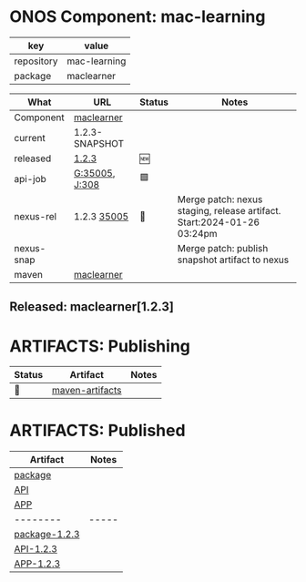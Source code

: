 ONOS Component: mac-learning
============================

| key        | value |
| ---------- | ----- |
| repository | mac-learning              |
| package    | maclearner | mac-learning |
    
| What | URL | Status | Notes |
| ---- | --- | ------ | ----- |
| Component  | [maclearner](https://gerrit.opencord.org/plugins/gitiles/maclearner) | | |
| current    | 1.2.3-SNAPSHOT | | |    
| released   | [1.2.3](https://mvnrepository.com/artifact/org.opencord/maclearner) | :new: | |
| api-job    | [G:35005](https://gerrit.opencord.org/c/mac-learning/+/35005), [J:308](https://jenkins.opencord.org/job/onos-app-release/308/console) | :green_square: | |
| nexus-rel  | 1.2.3 [35005](https://gerrit.opencord.org/c/mac-learning/+/35005) | :hammer: | Merge patch: nexus staging, release artifact. Start:2024-01-26 03:24pm |
| nexus-snap | | | Merge patch: publish snapshot artifact to nexus |
| maven | [maclearner](https://mvnrepository.com/artifact/org.opencord/maclearner) | | | Release staged on nexus, publishing to mvc |

## Released: maclearner[1.2.3]


ARTIFACTS: Publishing
=====================

| Status   | Artifact         | Notes |
| ------   | ---------------- | ----- |
| :hammer: | [maven-artifacts](maven-artifacts.md) | |

ARTIFACTS: Published
====================
    
| Artifact | Notes |
| -------- | ----- |
| [package](https://mvnrepository.com/artifact/org.opencord/maclearner) | |
| [API](https://mvnrepository.com/artifact/org.opencord/maclearner-api) | |
| [APP](https://mvnrepository.com/artifact/org.opencord/maclearner-app) | |
| -------- | ----- |
| [package-1.2.3](https://mvnrepository.com/artifact/org.opencord/maclearner/1.2.3) | |
| [API-1.2.3](https://mvnrepository.com/artifact/org.opencord/maclearner-api/1.2.3) | |
| [APP-1.2.3](https://mvnrepository.com/artifact/org.opencord/maclearner-app/1.2.3) | |
